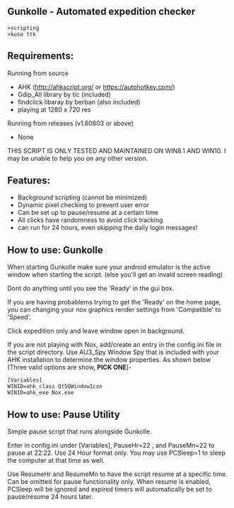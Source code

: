 ﻿Gunkolle - Automated expedition checker 
--



```
>scripting
>kuso ttk
```

## Requirements: 

Running from source
* AHK (http://ahkscript.org/ or https://autohotkey.com/)
* Gdip_All library by tic (included)
* findclick libaray by berban (also included)
* playing at 1280 x 720 res

Running from releases (v1.60803 or above)
* None

THIS SCRIPT IS ONLY TESTED AND MAINTAINED ON WIN8.1 AND WIN10. I may be unable to help you on any other version.

## Features:

* Background scripting (cannot be minimized)
* Dynamic pixel checking to prevent user error
* Can be set up to pause/resume at a certain time
* All clicks have randomness to avoid click tracking
* can run for 24 hours, even skipping the daily login messages!

## How to use: Gunkolle
When starting Gunkolle make sure your android emulator is the active window when starting the script. (else you'll get an invald screen reading)

Dont do anything until you see the 'Ready' in the gui box.

If you are having probablems trying to get the 'Ready' on the home page, you can changing your nox graphics render settings from 'Compatible' to 'Speed'.

Click expedition only and leave window open in background.

If you are not playing with Nox, add/create an entry in the config.ini file in the script directory. Use AU3_Spy Window Spy that is included with your AHK installation to determine the window properties.  As shown below (Three valid options are show, **PICK ONE**)-

```
[Variables]
WINID=ahk_class Qt5QWindowIcon
WINID=ahk_exe Nox.exe
```

## How to use: Pause Utility

Simple pause script that runs alongside Gunkolle.

Enter in config.ini under [Variables], PauseHr=22 , and PauseMn=22 to pause at 22:22.  Use 24 Hour format only. You may use PCSleep=1 to sleep the computer at that time as well.

Use ResumeHr and ResumeMn to have the script resume at a specific time. Can be omitted for pause functionality only. When resume is enabled, PCSleep will be ignored and expired timers will automatically be set to pause/resume 24 hours later.

